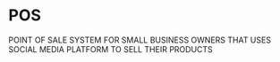 # POS
POINT OF SALE SYSTEM FOR SMALL BUSINESS OWNERS THAT USES SOCIAL MEDIA PLATFORM TO SELL THEIR PRODUCTS
